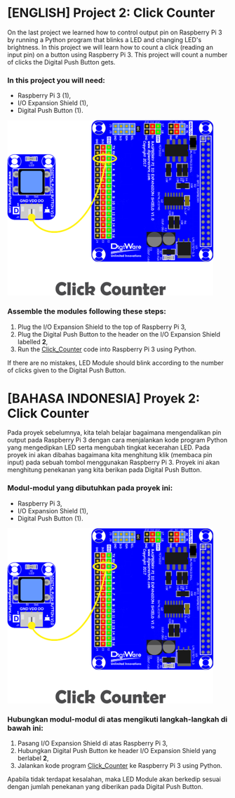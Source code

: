 # [ENGLISH] Project 2: Click Counter
On the last project we learned how to control output pin on Raspberry Pi 3 by running a Python program that blinks a LED and changing LED's brightness. In this project we will learn how to count a click (reading an input pin) on a button using Raspberry Pi 3.  This project will count a number of clicks the Digital Push Button gets. 

### In this project you will need:
* Raspberry Pi 3 (1),
* I/O Expansion Shield (1),
* Digital Push Button (1).

<img src="/images/click counter.png" height="400">

### Assemble the modules following these steps:
1. Plug the I/O Expansion Shield to the top of Raspberry Pi 3,
2. Plug the Digital Push Button to the header on the I/O Expansion Shield labelled **2**,
3. Run the [Click_Counter](/02_Click_Counter/02_Click_Counter.py) code into Raspberry Pi 3 using Python.

If there are no mistakes, LED Module should blink according to the number of clicks given to the Digital Push Button.

# [BAHASA INDONESIA] Proyek 2: Click Counter
Pada proyek sebelumnya, kita telah belajar bagaimana mengendalikan pin output pada Raspberry Pi 3 dengan cara menjalankan kode program Python yang mengedipkan LED serta mengubah tingkat kecerahan LED. Pada proyek ini akan dibahas bagaimana kita menghitung klik (membaca pin input) pada sebuah tombol menggunakan Raspberry Pi 3. Proyek ini akan menghitung penekanan yang kita berikan pada Digital Push Button.

### Modul-modul yang dibutuhkan pada proyek ini:
* Raspberry Pi 3,
* I/O Expansion Shield (1),
* Digital Push Button (1).

<img src="/images/click counter.png" height="400">

### Hubungkan modul-modul di atas mengikuti langkah-langkah di bawah ini:
1. Pasang I/O Expansion Shield di atas Raspberry Pi 3,
2. Hubungkan Digital Push Button ke header I/O Expansion Shield yang berlabel **2**,
3. Jalankan kode program [Click_Counter](/02_Click_Counter/02_Click_Counter.py) ke Raspberry Pi 3 using Python.

Apabila tidak terdapat kesalahan, maka LED Module akan berkedip sesuai dengan jumlah penekanan yang diberikan pada Digital Push Button.
